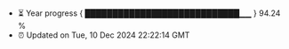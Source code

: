 - ⏳ Year progress { ████████████████████████████▁▁ } 94.24 %
- ⏰ Updated on Tue, 10 Dec 2024 22:22:14 GMT

